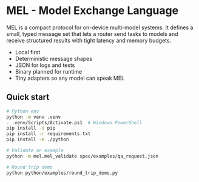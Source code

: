 # MEL - Model Exchange Language

MEL is a compact protocol for on-device multi-model systems. It defines a small, typed message set that lets a router send tasks to models and receive structured results with tight latency and memory budgets.

- Local first
- Deterministic message shapes
- JSON for logs and tests
- Binary planned for runtime
- Tiny adapters so any model can speak MEL

## Quick start

```bash
# Python env
python -m venv .venv
. .venv/Scripts/Activate.ps1  # Windows PowerShell
pip install -U pip
pip install -r requirements.txt
pip install -e ./python

# Validate an example
python -m mel.mel_validate spec/examples/qa_request.json

# Round trip demo
python python/examples/round_trip_demo.py
